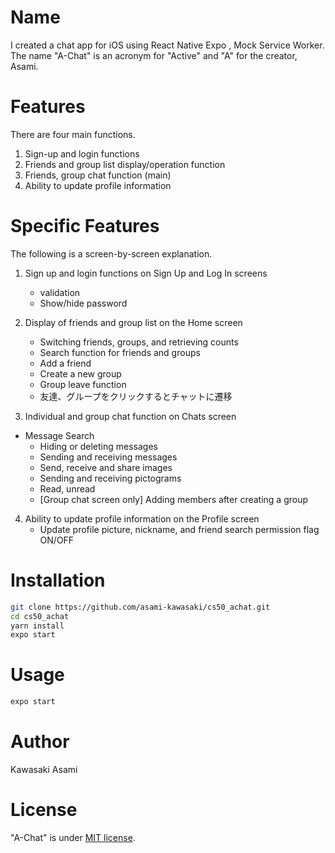 # Name
I created a chat app for iOS using React Native Expo , Mock Service Worker.
The name "A-Chat" is an acronym for "Active" and "A" for the creator, Asami.

# Features
There are four main functions.
1. Sign-up and login functions
2. Friends and group list display/operation function
3. Friends, group chat function (main)
4. Ability to update profile information

# Specific Features
The following is a screen-by-screen explanation.

1. Sign up and login functions on Sign Up and Log In screens
	- validation
	- Show/hide password

2. Display of friends and group list on the Home screen
	- Switching friends, groups, and retrieving counts
	- Search function for friends and groups
	- Add a friend
	- Create a new group
	- Group leave function
	- 友達、グループをクリックするとチャットに遷移

3. Individual and group chat function on Chats screen
  - Message Search
	- Hiding or deleting messages
	- Sending and receiving messages
	- Send, receive and share images
	- Sending and receiving pictograms
	- Read, unread
	- [Group chat screen only] Adding members after creating a group

4. Ability to update profile information on the Profile screen
	- Update profile picture, nickname, and friend search permission flag ON/OFF

# Installation

```bash
git clone https://github.com/asami-kawasaki/cs50_achat.git
cd cs50_achat
yarn install
expo start
```

# Usage

```bash
expo start
```

# Author
Kawasaki Asami

# License
"A-Chat" is under [MIT license](https://en.wikipedia.org/wiki/MIT_License).
